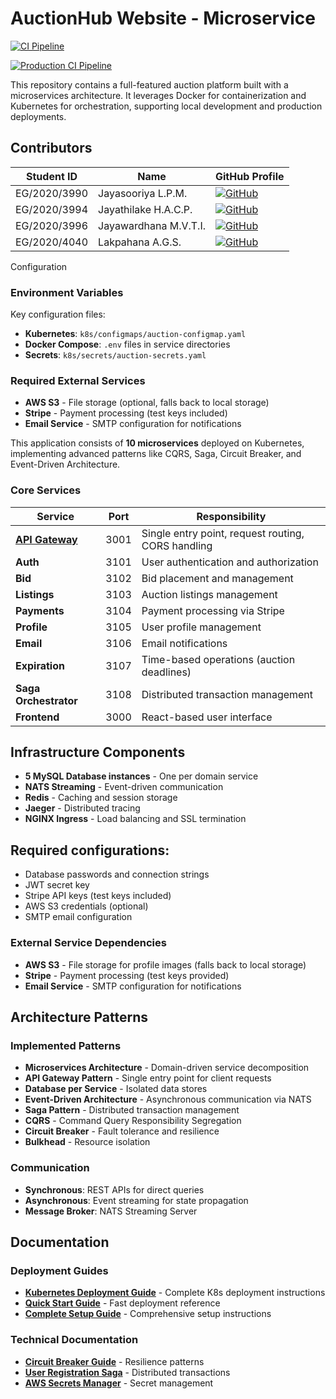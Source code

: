 # AuctionHub Website - Microservice

[![CI Pipeline](https://github.com/PramithaMJ/auction-microservice/actions/workflows/ci.yml/badge.svg)](https://github.com/PramithaMJ/auction-microservice/actions/workflows/ci.yml)

[![Production CI Pipeline](https://github.com/PramithaMJ/auction-microservice/actions/workflows/production-ci.yml/badge.svg)](https://github.com/PramithaMJ/auction-microservice/actions/workflows/production-ci.yml)

This repository contains a full-featured auction platform built with a microservices architecture. It leverages Docker for containerization and Kubernetes for orchestration, supporting local development and production deployments.


## Contributors


| Student ID   | Name                  | GitHub Profile                                                                                                         |
| ------------ | --------------------- | ---------------------------------------------------------------------------------------------------------------------- |
| EG/2020/3990 | Jayasooriya L.P.M.    | [![GitHub](https://img.shields.io/badge/GitHub-Profile-blue?style=flat&logo=github)](https://github.com/PramithaMJ)    |
| EG/2020/3994 | Jayathilake H.A.C.P.  | [![GitHub](https://img.shields.io/badge/GitHub-Profile-blue?style=flat&logo=github)](https://github.com/chandulaj) |
| EG/2020/3996 | Jayawardhana M.V.T.I. | [![GitHub](https://img.shields.io/badge/GitHub-Profile-blue?style=flat&logo=github)](https://github.com/TheTharz) |
| EG/2020/4040 | Lakpahana A.G.S.      | [![GitHub](https://img.shields.io/badge/GitHub-Profile-blue?style=flat&logo=github)](https://github.com/lakpahana) |


Configuration

### Environment Variables

Key configuration files:

- **Kubernetes**: `k8s/configmaps/auction-configmap.yaml`
- **Docker Compose**: `.env` files in service directories
- **Secrets**: `k8s/secrets/auction-secrets.yaml`

### Required External Services

- **AWS S3** - File storage (optional, falls back to local storage)
- **Stripe** - Payment processing (test keys included)
- **Email Service** - SMTP configuration for notifications


This application consists of **10 microservices** deployed on Kubernetes, implementing advanced patterns like CQRS, Saga, Circuit Breaker, and Event-Driven Architecture.

### Core Services


| Service                                           | Port | Responsibility                                     |
| ------------------------------------------------- | ---- | -------------------------------------------------- |
| **[API Gateway](services/api-gateway/README.md)** | 3001 | Single entry point, request routing, CORS handling |
| **Auth**                                          | 3101 | User authentication and authorization              |
| **Bid**                                           | 3102 | Bid placement and management                       |
| **Listings**                                      | 3103 | Auction listings management                        |
| **Payments**                                      | 3104 | Payment processing via Stripe                      |
| **Profile**                                       | 3105 | User profile management                            |
| **Email**                                         | 3106 | Email notifications                                |
| **Expiration**                                    | 3107 | Time-based operations (auction deadlines)          |
| **Saga Orchestrator**                             | 3108 | Distributed transaction management                 |
| **Frontend**                                      | 3000 | React-based user interface                         |

## Infrastructure Components

- **5 MySQL Database instances** - One per domain service
- **NATS Streaming** - Event-driven communication
- **Redis** - Caching and session storage
- **Jaeger** - Distributed tracing
- **NGINX Ingress** - Load balancing and SSL termination

## **Required configurations:**

- Database passwords and connection strings
- JWT secret key
- Stripe API keys (test keys included)
- AWS S3 credentials (optional)
- SMTP email configuration

### External Service Dependencies

- **AWS S3** - File storage for profile images (falls back to local storage)
- **Stripe** - Payment processing (test keys provided)
- **Email Service** - SMTP configuration for notifications

## Architecture Patterns

### Implemented Patterns

- **Microservices Architecture** - Domain-driven service decomposition
- **API Gateway Pattern** - Single entry point for client requests
- **Database per Service** - Isolated data stores
- **Event-Driven Architecture** - Asynchronous communication via NATS
- **Saga Pattern** - Distributed transaction management
- **CQRS** - Command Query Responsibility Segregation
- **Circuit Breaker** - Fault tolerance and resilience
- **Bulkhead** - Resource isolation

### Communication

- **Synchronous**: REST APIs for direct queries
- **Asynchronous**: Event streaming for state propagation
- **Message Broker**: NATS Streaming Server

## Documentation

### Deployment Guides

- **[Kubernetes Deployment Guide](k8s/README.md)** - Complete K8s deployment instructions
- **[Quick Start Guide](k8s/QUICK-START.md)** - Fast deployment reference
- **[Complete Setup Guide](docs/COMPLETE-SETUP-GUIDE.md)** - Comprehensive setup instructions

### Technical Documentation

- **[Circuit Breaker Guide](docs/CIRCUIT-BREAKER-COMPLETE-GUIDE.md)** - Resilience patterns
- **[User Registration Saga](docs/USER-REGISTRATION-SAGA-GUIDE.md)** - Distributed transactions
- **[AWS Secrets Manager](aws-secrets-manager/README.md)** - Secret management
